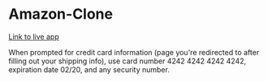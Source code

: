 # Amazon-Clone

[Link to live app](http://protected-garden-89358.herokuapp.com/) 

When prompted for credit card information (page you're redirected to after filling out your shipping info), use card number
4242 4242 4242 4242, expiration date 02/20, and any security number.
